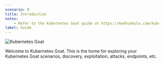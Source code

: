 ```yaml
---
scenario: 0
title: Introduction
notes:
    - Refer to the Kubernetes Goat guide at https://madhuakula.com/kubernetes-goat/
label: Guide
---
```


![Kubernetes Goat](kubernetes-goat-banner.png)

Welcome to Kubernetes Goat. This is the home for exploring your Kubernetes Goat scenarios, discovery, exploitation, attacks, endpoints, etc.
